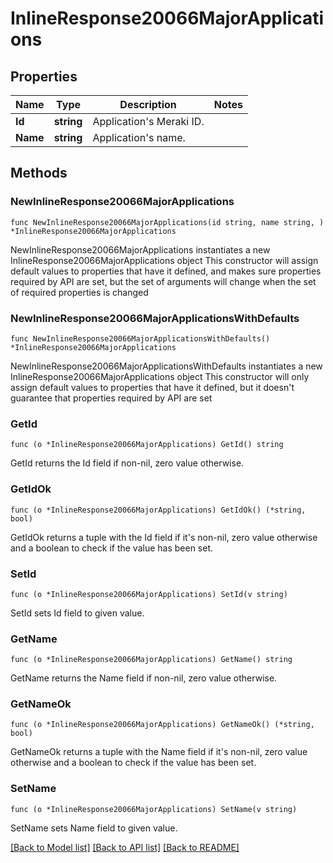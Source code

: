 # InlineResponse20066MajorApplications

## Properties

Name | Type | Description | Notes
------------ | ------------- | ------------- | -------------
**Id** | **string** | Application&#39;s Meraki ID. | 
**Name** | **string** | Application&#39;s name. | 

## Methods

### NewInlineResponse20066MajorApplications

`func NewInlineResponse20066MajorApplications(id string, name string, ) *InlineResponse20066MajorApplications`

NewInlineResponse20066MajorApplications instantiates a new InlineResponse20066MajorApplications object
This constructor will assign default values to properties that have it defined,
and makes sure properties required by API are set, but the set of arguments
will change when the set of required properties is changed

### NewInlineResponse20066MajorApplicationsWithDefaults

`func NewInlineResponse20066MajorApplicationsWithDefaults() *InlineResponse20066MajorApplications`

NewInlineResponse20066MajorApplicationsWithDefaults instantiates a new InlineResponse20066MajorApplications object
This constructor will only assign default values to properties that have it defined,
but it doesn't guarantee that properties required by API are set

### GetId

`func (o *InlineResponse20066MajorApplications) GetId() string`

GetId returns the Id field if non-nil, zero value otherwise.

### GetIdOk

`func (o *InlineResponse20066MajorApplications) GetIdOk() (*string, bool)`

GetIdOk returns a tuple with the Id field if it's non-nil, zero value otherwise
and a boolean to check if the value has been set.

### SetId

`func (o *InlineResponse20066MajorApplications) SetId(v string)`

SetId sets Id field to given value.


### GetName

`func (o *InlineResponse20066MajorApplications) GetName() string`

GetName returns the Name field if non-nil, zero value otherwise.

### GetNameOk

`func (o *InlineResponse20066MajorApplications) GetNameOk() (*string, bool)`

GetNameOk returns a tuple with the Name field if it's non-nil, zero value otherwise
and a boolean to check if the value has been set.

### SetName

`func (o *InlineResponse20066MajorApplications) SetName(v string)`

SetName sets Name field to given value.



[[Back to Model list]](../README.md#documentation-for-models) [[Back to API list]](../README.md#documentation-for-api-endpoints) [[Back to README]](../README.md)


